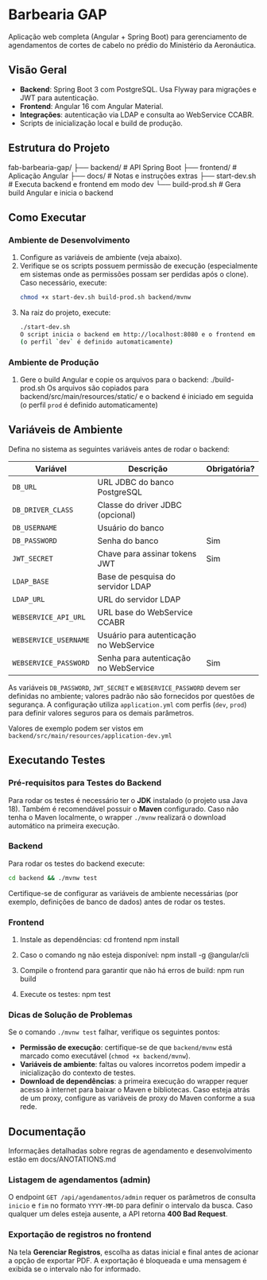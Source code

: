 # Barbearia GAP

Aplicação web completa (Angular + Spring Boot) para gerenciamento de
agendamentos de cortes de cabelo no prédio do Ministério da Aeronáutica.

## Visão Geral
- **Backend**: Spring Boot 3 com PostgreSQL. Usa Flyway para migrações e JWT
  para autenticação.
- **Frontend**: Angular 16 com Angular Material.
- **Integrações**: autenticação via LDAP e consulta ao WebService CCABR.
- Scripts de inicialização local e build de produção.

## Estrutura do Projeto
fab-barbearia-gap/
├── backend/ # API Spring Boot
├── frontend/ # Aplicação Angular
├── docs/ # Notas e instruções extras
├── start-dev.sh # Executa backend e frontend em modo dev
└── build-prod.sh # Gera build Angular e inicia o backend


## Como Executar
### Ambiente de Desenvolvimento
1. Configure as variáveis de ambiente (veja abaixo).
2. Verifique se os scripts possuem permissão de execução (especialmente em
   sistemas onde as permissões possam ser perdidas após o clone). Caso
   necessário, execute:
   ```bash
   chmod +x start-dev.sh build-prod.sh backend/mvnw
   ```
3. Na raiz do projeto, execute:
   ```bash
   ./start-dev.sh
   O script inicia o backend em http://localhost:8080 e o frontend em http://localhost:4200
   (o perfil `dev` é definido automaticamente)

### Ambiente de Produção
1. Gere o build Angular e copie os arquivos para o backend:
    ./build-prod.sh
    Os arquivos são copiados para backend/src/main/resources/static/ e o backend é iniciado em seguida
    (o perfil `prod` é definido automaticamente)

## Variáveis de Ambiente
Defina no sistema as seguintes variáveis antes de rodar o backend:

| Variável              | Descrição                               | Obrigatória? |
| --------------------- | --------------------------------------- | ------------ |
| `DB_URL`              | URL JDBC do banco PostgreSQL            |              |
| `DB_DRIVER_CLASS`     | Classe do driver JDBC (opcional)        |              |
| `DB_USERNAME`         | Usuário do banco                        |              |
| `DB_PASSWORD`         | Senha do banco                          | Sim          |
| `JWT_SECRET`          | Chave para assinar tokens JWT           | Sim          |
| `LDAP_BASE`           | Base de pesquisa do servidor LDAP       |              |
| `LDAP_URL`            | URL do servidor LDAP                    |              |
| `WEBSERVICE_API_URL`  | URL base do WebService CCABR            |              |
| `WEBSERVICE_USERNAME` | Usuário para autenticação no WebService |              |
| `WEBSERVICE_PASSWORD` | Senha para autenticação no WebService   | Sim          |

As variáveis `DB_PASSWORD`, `JWT_SECRET` e `WEBSERVICE_PASSWORD` devem
ser definidas no ambiente; valores padrão não são fornecidos por
questões de segurança. A configuração utiliza `application.yml` com
perfis (`dev`, `prod`) para definir valores seguros para os demais
parâmetros.

Valores de exemplo podem ser vistos em
`backend/src/main/resources/application-dev.yml`

## Executando Testes

### Pré-requisitos para Testes do Backend
Para rodar os testes é necessário ter o **JDK** instalado (o projeto usa Java 18).
Também é recomendável possuir o **Maven** configurado. Caso não tenha o Maven
localmente, o wrapper `./mvnw` realizará o download automático na primeira
execução.

### Backend
Para rodar os testes do backend execute:
```bash
cd backend && ./mvnw test
```
Certifique-se de configurar as variáveis de ambiente necessárias (por exemplo,
definições de banco de dados) antes de rodar os testes.

### Frontend
1. Instale as dependências:
    cd frontend
    npm install

2. Caso o comando ng não esteja disponível:
    npm install -g @angular/cli

3. Compile o frontend para garantir que não há erros de build:
    npm run build

4. Execute os testes:
    npm test

### Dicas de Solução de Problemas
Se o comando `./mvnw test` falhar, verifique os seguintes pontos:
- **Permissão de execução**: certifique-se de que `backend/mvnw` está
  marcado como executável (`chmod +x backend/mvnw`).
- **Variáveis de ambiente**: faltas ou valores incorretos podem impedir a
  inicialização do contexto de testes.
- **Download de dependências**: a primeira execução do wrapper requer acesso à
  internet para baixar o Maven e bibliotecas. Caso esteja atrás de um proxy,
  configure as variáveis de proxy do Maven conforme a sua rede.

## Documentação
Informaçães detalhadas sobre regras de agendamento e desenvolvimento estão em docs/ANOTATIONS.md

### Listagem de agendamentos (admin)
O endpoint `GET /api/agendamentos/admin` requer os parâmetros de consulta `inicio` e `fim` no formato `YYYY-MM-DD` para definir o intervalo da busca. Caso qualquer um deles esteja ausente, a API retorna **400 Bad Request**.

### Exportação de registros no frontend
Na tela **Gerenciar Registros**, escolha as datas inicial e final antes de acionar a opção de exportar PDF. A exportação é bloqueada e uma mensagem é exibida se o intervalo não for informado.
